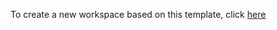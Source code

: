 To create a new workspace based on this template, click [here](https://idx.google.com/new?template=https://github.com/sg-nucleus6/idx-templates/tree/main/python)